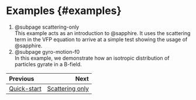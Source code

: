 # Examples {#examples}

 1. @subpage scattering-only  
    This example acts as an introduction to @sapphire. It uses the scattering
    term in the VFP equation to arrive at a simple test showing the usage of
    @sapphire.
 2. @subpage gyro-motion-f0  
    In this example, we demonstrate how an isotropic distribution of particles
    gyrate in a B-field.


<div class="section_buttons">

| Previous                    |                                Next |
|:----------------------------|------------------------------------:|
| [Quick-start](#quick-start) | [Scattering only](#scattering-only) |

</div>
